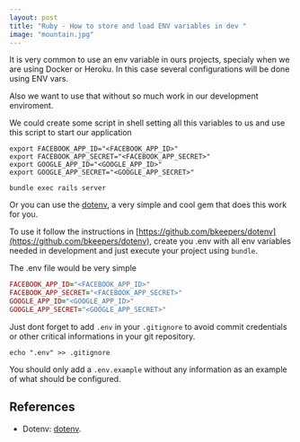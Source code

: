 ```yaml
---
layout: post
title: "Ruby - How to store and load ENV variables in dev "
image: "mountain.jpg"
---
```


It is very common to use an env variable in ours projects, specialy when we are using Docker or Heroku. In this case several configurations will be done using ENV vars.

Also we want to use that without so much work in our development enviroment.

We could create some script in shell setting all this variables to us and use this script to start our application

```
export FACEBOOK_APP_ID="<FACEBOOK_APP_ID>"
export FACEBOOK_APP_SECRET="<FACEBOOK_APP_SECRET>"
export GOOGLE_APP_ID="<GOOGLE_APP_ID>"
export GOOGLE_APP_SECRET="<GOOGLE_APP_SECRET>"

bundle exec rails server
```

Or you can use the [dotenv](https://github.com/bkeepers/dotenv), a very simple and cool gem that does this work for you.

To use it follow the instructions in [https://github.com/bkeepers/dotenv](https://github.com/bkeepers/dotenv), create you .env with all env variables needed in development and just execute your project using ``bundle``.

The .env file would be very simple

```ruby
FACEBOOK_APP_ID="<FACEBOOK_APP_ID>"
FACEBOOK_APP_SECRET="<FACEBOOK_APP_SECRET>"
GOOGLE_APP_ID="<GOOGLE_APP_ID>"
GOOGLE_APP_SECRET="<GOOGLE_APP_SECRET>"
```

Just dont forget to add ``.env`` in your ``.gitignore`` to avoid commit credentials or other critical informations in your git repository. 

```
echo ".env" >> .gitignore
```

You should only add a ``.env.example`` without any information as an example of what should be configured.

## References
  - Dotenv: [dotenv](https://github.com/bkeepers/dotenv).
